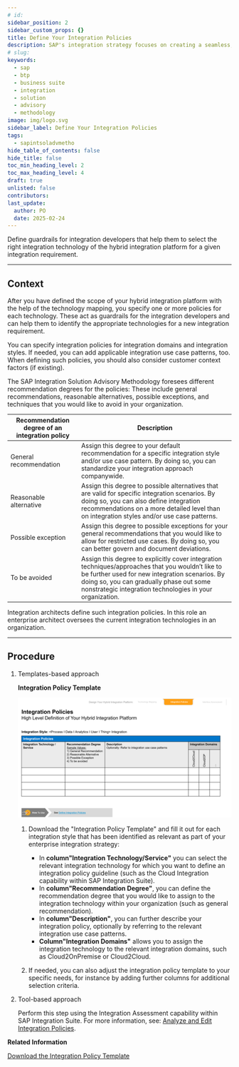 ```yaml
---
# id: 
sidebar_position: 2
sidebar_custom_props: {}
title: Define Your Integration Policies
description: SAP's integration strategy focuses on creating a seamless, intelligent suite of business applications by integrating end-to-end processes across SAP, partner, and third-party solutions, aiming to accelerate innovation and deliver significant business value. A key component of this strategy is the SAP Integration Solution Advisory Methodology, which provides a comprehensive framework for defining, documenting, and executing enterprise integration strategies, covering both technical and organizational aspects, and can be adapted to various integration technologies and organizational needs.
# slug: 
keywords:
  - sap
  - btp
  - business suite
  - integration
  - solution
  - advisory
  - methodology
image: img/logo.svg
sidebar_label: Define Your Integration Policies
tags:
  - sapintsoladvmetho
hide_table_of_contents: false
hide_title: false
toc_min_heading_level: 2
toc_max_heading_level: 4
draft: true
unlisted: false
contributors:
last_update:
  author: PO
  date: 2025-02-24
---
```


<!-- loioe3639621e9984c45830faec98623c7fd -->

Define guardrails for integration developers that help them to select the right integration technology of the hybrid integration platform for a given integration requirement.

***

<a name="loioe3639621e9984c45830faec98623c7fd__section_csz_xqj_swb"/>

## Context

After you have defined the scope of your hybrid integration platform with the help of the technology mapping, you specify one or more policies for each technology. These act as guardrails for the integration developers and can help them to identify the appropriate technologies for a new integration requirement.

You can specify integration policies for integration domains and integration styles. If needed, you can add applicable integration use case patterns, too. When defining such policies, you should also consider customer context factors \(if existing\).

The SAP Integration Solution Advisory Methodology foresees different recommendation degrees for the policies: These include general recommendations, reasonable alternatives, possible exceptions, and techniques that you would like to avoid in your organization.

|Recommendation degree of an integration policy|Description|
|----------------------------------------------|-----------|
|General recommendation|Assign this degree to your default recommendation for a specific integration style and/or use case pattern. By doing so, you can standardize your integration approach companywide.|
|Reasonable alternative|Assign this degree to possible alternatives that are valid for specific integration scenarios. By doing so, you can also define integration recommendations on a more detailed level than on integration styles and/or use case patterns.|
|Possible exception|Assign this degree to possible exceptions for your general recommendations that you would like to allow for restricted use cases. By doing so, you can better govern and document deviations.|
|To be avoided|Assign this degree to explicitly cover integration techniques/approaches that you wouldn’t like to be further used for new integration scenarios. By doing so, you can gradually phase out some nonstrategic integration technologies in your organization.|

Integration architects define such integration policies. In this role an enterprise architect oversees the current integration technologies in an organization.

***

<a name="loioe3639621e9984c45830faec98623c7fd__section_od5_prj_swb"/>

## Procedure

1.  Templates-based approach

      
      
    **Integration Policy Template**

    ![](images/loio092982174a154229b930ece421948f3b_LowRes.png "Integration Policy Template")

    1.  Download the "Integration Policy Template" and fill it out for each integration style that has been identified as relevant as part of your enterprise integration strategy:
        -   In **column"Integration Technology/Service"** you can select the relevant integration technology for which you want to define an integration policy guideline \(such as the Cloud Integration capability within SAP Integration Suite\).
        -   In **column"Recommendation Degree"**, you can define the recommendation degree that you would like to assign to the integration technology within your organization \(such as general recommendation\).
        -   In **column"Description"**, you can further describe your integration policy, optionally by referring to the relevant integration use case patterns.
        -   **Column"Integration Domains"** allows you to assign the integration technology to the relevant integration domains, such as Cloud2OnPremise or Cloud2Cloud.

    2.  If needed, you can also adjust the integration policy template to your specific needs, for instance by adding further columns for additional selection criteria.

2.  Tool-based approach

    Perform this step using the Integration Assessment capability within SAP Integration Suite. For more information, see: [Analyze and Edit Integration Policies](https://help.sap.com/docs/SAP_INTEGRATION_SUITE/51ab953548be4459bfe8539ecaeee98d/fb4bc24faec44bdb9cdc1d02d9b5ca99.html?q=Integration%20Assessment#analyze-and-edit-integration-policies).


**Related Information**  


[Download the Integration Policy Template](https://d.dam.sap.com/a/RPWxw1a?rc=10)

